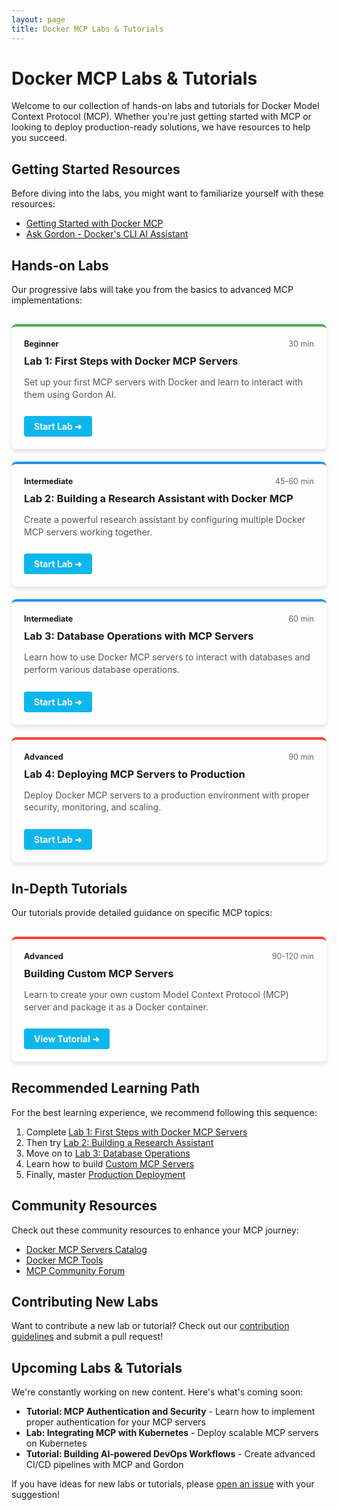 ```yaml
---
layout: page
title: Docker MCP Labs & Tutorials
---
```


# Docker MCP Labs & Tutorials

Welcome to our collection of hands-on labs and tutorials for Docker Model Context Protocol (MCP). Whether you're just getting started with MCP or looking to deploy production-ready solutions, we have resources to help you succeed.

## Getting Started Resources

Before diving into the labs, you might want to familiarize yourself with these resources:

- [Getting Started with Docker MCP](/docs/getting-started)
- [Ask Gordon - Docker's CLI AI Assistant](/docs/ask-gordon)

## Hands-on Labs

Our progressive labs will take you from the basics to advanced MCP implementations:

<div class="lab-grid">
  <div class="lab-card beginner">
    <div class="lab-header">
      <span class="lab-level">Beginner</span>
      <span class="lab-time">30 min</span>
    </div>
    <h3>Lab 1: First Steps with Docker MCP Servers</h3>
    <p>Set up your first MCP servers with Docker and learn to interact with them using Gordon AI.</p>
    <a href="/docs/labs/mcp-101-lab" class="lab-button">Start Lab ➜</a>
  </div>
  
  <div class="lab-card intermediate">
    <div class="lab-header">
      <span class="lab-level">Intermediate</span>
      <span class="lab-time">45-60 min</span>
    </div>
    <h3>Lab 2: Building a Research Assistant with Docker MCP</h3>
    <p>Create a powerful research assistant by configuring multiple Docker MCP servers working together.</p>
    <a href="/docs/labs/research-assistant-lab" class="lab-button">Start Lab ➜</a>
  </div>
  
  <div class="lab-card intermediate">
    <div class="lab-header">
      <span class="lab-level">Intermediate</span>
      <span class="lab-time">60 min</span>
    </div>
    <h3>Lab 3: Database Operations with MCP Servers</h3>
    <p>Learn how to use Docker MCP servers to interact with databases and perform various database operations.</p>
    <a href="/docs/labs/database-operations-lab" class="lab-button">Start Lab ➜</a>
  </div>
  
  <div class="lab-card advanced">
    <div class="lab-header">
      <span class="lab-level">Advanced</span>
      <span class="lab-time">90 min</span>
    </div>
    <h3>Lab 4: Deploying MCP Servers to Production</h3>
    <p>Deploy Docker MCP servers to a production environment with proper security, monitoring, and scaling.</p>
    <a href="/docs/labs/production-deployment-lab" class="lab-button">Start Lab ➜</a>
  </div>
</div>

## In-Depth Tutorials

Our tutorials provide detailed guidance on specific MCP topics:

<div class="tutorial-grid">
  <div class="tutorial-card advanced">
    <div class="tutorial-header">
      <span class="tutorial-level">Advanced</span>
      <span class="tutorial-time">90-120 min</span>
    </div>
    <h3>Building Custom MCP Servers</h3>
    <p>Learn to create your own custom Model Context Protocol (MCP) server and package it as a Docker container.</p>
    <a href="/docs/tutorials/custom-mcp-server" class="tutorial-button">View Tutorial ➜</a>
  </div>
</div>

## Recommended Learning Path

For the best learning experience, we recommend following this sequence:

1. Complete [Lab 1: First Steps with Docker MCP Servers](/docs/labs/mcp-101-lab)
2. Then try [Lab 2: Building a Research Assistant](/docs/labs/research-assistant-lab)
3. Move on to [Lab 3: Database Operations](/docs/labs/database-operations-lab)
4. Learn how to build [Custom MCP Servers](/docs/tutorials/custom-mcp-server)
5. Finally, master [Production Deployment](/docs/labs/production-deployment-lab)

## Community Resources

Check out these community resources to enhance your MCP journey:

- [Docker MCP Servers Catalog](/servers-table)
- [Docker MCP Tools](/tools-table)
- [MCP Community Forum](https://forums.docker.com/c/docker-mcp/)

## Contributing New Labs

Want to contribute a new lab or tutorial? Check out our [contribution guidelines](https://github.com/ajeetraina/docker-mcp-portal/blob/main/CONTRIBUTING.md) and submit a pull request!

<style>
.lab-grid, .tutorial-grid {
  display: grid;
  grid-template-columns: repeat(auto-fill, minmax(300px, 1fr));
  gap: 20px;
  margin: 30px 0;
}

.lab-card, .tutorial-card {
  border-radius: 8px;
  padding: 20px;
  box-shadow: 0 4px 6px rgba(0, 0, 0, 0.1);
  transition: transform 0.3s ease;
}

.lab-card:hover, .tutorial-card:hover {
  transform: translateY(-5px);
}

.lab-card.beginner {
  border-top: 4px solid #4caf50;
}

.lab-card.intermediate {
  border-top: 4px solid #2196f3;
}

.lab-card.advanced, .tutorial-card.advanced {
  border-top: 4px solid #f44336;
}

.lab-header, .tutorial-header {
  display: flex;
  justify-content: space-between;
  margin-bottom: 10px;
}

.lab-level, .tutorial-level {
  font-weight: bold;
  font-size: 0.9em;
}

.lab-time, .tutorial-time {
  font-size: 0.9em;
  color: #666;
}

.lab-button, .tutorial-button {
  display: inline-block;
  margin-top: 10px;
  padding: 8px 16px;
  background-color: #0db7ed;
  color: white;
  text-decoration: none;
  border-radius: 4px;
  font-weight: bold;
  transition: background-color 0.3s ease;
}

.lab-button:hover, .tutorial-button:hover {
  background-color: #0997c4;
}

.lab-card h3, .tutorial-card h3 {
  margin-top: 10px;
  margin-bottom: 10px;
}

.lab-card p, .tutorial-card p {
  color: #555;
  margin-bottom: 15px;
  line-height: 1.4;
}
</style>

## Upcoming Labs & Tutorials

We're constantly working on new content. Here's what's coming soon:

- **Tutorial: MCP Authentication and Security** - Learn how to implement proper authentication for your MCP servers
- **Lab: Integrating MCP with Kubernetes** - Deploy scalable MCP servers on Kubernetes
- **Tutorial: Building AI-powered DevOps Workflows** - Create advanced CI/CD pipelines with MCP and Gordon

If you have ideas for new labs or tutorials, please [open an issue](https://github.com/ajeetraina/docker-mcp-portal/issues/new) with your suggestion!
